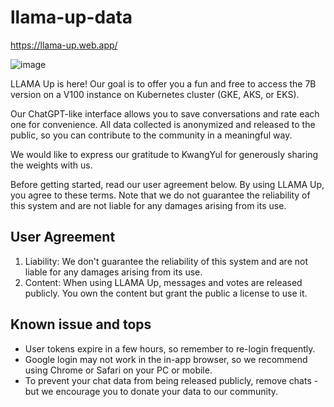 # llama-up-data

https://llama-up.web.app/

![image](https://user-images.githubusercontent.com/901975/222944052-8b08dee5-c90c-4618-8bac-39046daa05da.png)

LLAMA Up is here! Our goal is to offer you a fun and free to access the 7B version on a V100 instance on Kubernetes cluster (GKE, AKS, or EKS).

Our ChatGPT-like interface allows you to save conversations and rate each one for convenience. All data collected is anonymized and released to the public, so you can contribute to the community in a meaningful way.

We would like to express our gratitude to KwangYul for generously sharing the weights with us.

Before getting started, read our user agreement below. By using LLAMA Up, you agree to these terms. Note that we do not guarantee the reliability of this system and are not liable for any damages arising from its use.



## User Agreement
1. Liability: We don't guarantee the reliability of this system and are not liable for any damages arising from its use.
2. Content: When using LLAMA Up, messages and votes are released publicly. You own the content but grant the public a license to use it.

## Known issue and tops
* User tokens expire in a few hours, so remember to re-login frequently.
* Google login may not work in the in-app browser, so we recommend using Chrome or Safari on your PC or mobile.
* To prevent your chat data from being released publicly, remove chats - but we encourage you to donate your data to our community.
